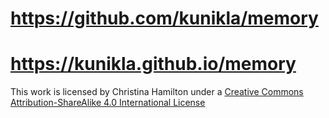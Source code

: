 # https://github.com/kunikla/memory
# https://kunikla.github.io/memory

This work is licensed by Christina Hamilton under a
[Creative Commons Attribution-ShareAlike 4.0 International License](http://creativecommons.org/licenses/by-sa/4.0/)
